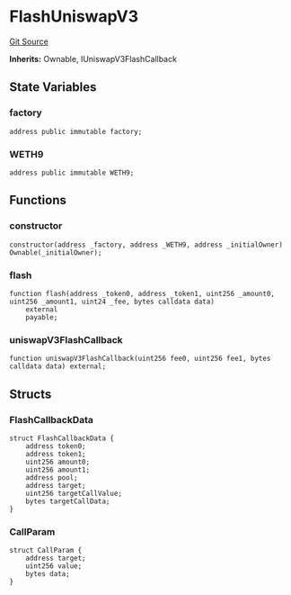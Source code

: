 # FlashUniswapV3
[Git Source](https://github.com/EthanOK/swap-token/blob/a325d2d1a567d66af0e4cebf776dc8dd9b1a5d51/src/FlashUniswapV3.sol)

**Inherits:**
Ownable, IUniswapV3FlashCallback


## State Variables
### factory

```solidity
address public immutable factory;
```


### WETH9

```solidity
address public immutable WETH9;
```


## Functions
### constructor


```solidity
constructor(address _factory, address _WETH9, address _initialOwner) Ownable(_initialOwner);
```

### flash


```solidity
function flash(address _token0, address _token1, uint256 _amount0, uint256 _amount1, uint24 _fee, bytes calldata data)
    external
    payable;
```

### uniswapV3FlashCallback


```solidity
function uniswapV3FlashCallback(uint256 fee0, uint256 fee1, bytes calldata data) external;
```

## Structs
### FlashCallbackData

```solidity
struct FlashCallbackData {
    address token0;
    address token1;
    uint256 amount0;
    uint256 amount1;
    address pool;
    address target;
    uint256 targetCallValue;
    bytes targetCallData;
}
```

### CallParam

```solidity
struct CallParam {
    address target;
    uint256 value;
    bytes data;
}
```

